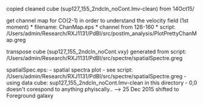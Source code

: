copied cleaned cube (sup127_155_2ndcln_noCont.lmv-clean) from 14Oct15/

get channel map for CO(2-1) in order to understand the velocity field (1st moment)
    * filename: ChanMap.eps
    * channel from 126-160
    * script: /Users/admin/Research/RXJ1131/PdBI/src/postIm_analysis/PlotPrettyChanMap.greg


transpose cube (sup127_155_2ndcln_noCont.vxy) generated from script: /Users/admin/Research/RXJ1131/PdBI/src/spectre/spatialSpectre.greg

spatialSpec.eps:
    - spatial spectra plot
    - see script: /Users/admin/Research/RXJ1131/PdBI/src/spectre/spatialSpectre.greg
    - using data cube: sup127_155_2ndcln_noCont.lmv-clean in this directory
    - 0,0 doesn't corespond to anything phyiscally..  --> 25 Dec 2015 shifted to Foreground galaxy
